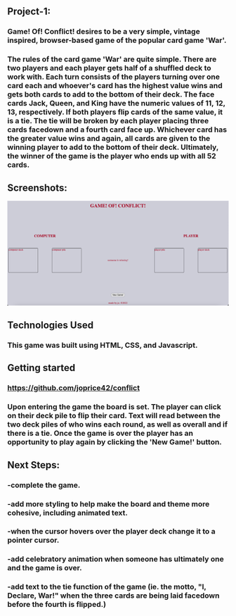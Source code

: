## Project-1:

### Game! Of! Conflict! desires to be a very simple, vintage inspired, browser-based game of the popular card game 'War'.

### The rules of the card game 'War' are quite simple. There are two players and each player gets half of a shuffled deck to work with. Each turn consists of the players turning over one card each and whoever's card has the highest value wins and gets both cards to add to the bottom of their deck. The face cards Jack, Queen, and King have the numeric values of 11, 12, 13, respectively. If both players flip cards of the same value, it is a tie. The tie will be broken by each player placing three cards facedown and a fourth card face up. Whichever card has the greater value wins and again, all cards are given to the winning player to add to the bottom of their deck. Ultimately, the winner of the game is the player who ends up with all 52 cards.

## Screenshots:

![conflictimg](./imgs/conflict-game.png)

## Technologies Used

### This game was built using HTML, CSS, and Javascript.

## Getting started

### https://github.com/joprice42/conflict

### Upon entering the game the board is set. The player can click on their deck pile to flip their card. Text will read between the two deck piles of who wins each round, as well as overall and if there is a tie. Once the game is over the player has an opportunity to play again by clicking the 'New Game!' button.

## Next Steps:

### -complete the game.

### -add more styling to help make the board and theme more cohesive, including animated text.

### -when the cursor hovers over the player deck change it to a pointer cursor.

### -add celebratory animation when someone has ultimately one and the game is over.

### -add text to the tie function of the game (ie. the motto, "I, Declare, War!" when the three cards are being laid facedown before the fourth is flipped.)
